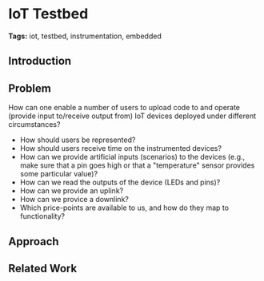 # IoT Testbed

**Tags:** iot, testbed, instrumentation, embedded

## Introduction

## Problem

How can one enable a number of users to upload code to and operate (provide input to/receive output from) IoT devices deployed under different circumstances?

- How should users be represented?
- How should users receive time on the instrumented devices?
- How can we provide artificial inputs (scenarios) to the devices (e.g., make sure that a pin goes high or that a "temperature" sensor provides some particular value)?
- How can we read the outputs of the device (LEDs and pins)?
- How can we provide an uplink?
- How can we provice a downlink?
- Which price-points are available to us, and how do they map to functionality?

## Approach

## Related Work

